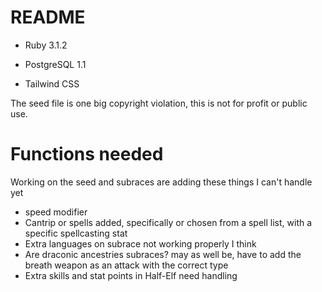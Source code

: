 # README

* Ruby 3.1.2

* PostgreSQL 1.1

* Tailwind CSS

The seed file is one big copyright violation, this is not for profit or public use.

# Functions needed
Working on the seed and subraces are adding these things I can't handle yet
 - speed modifier
 - Cantrip or spells added,
    specifically or chosen from a spell list,
    with a specific spellcasting stat
 - Extra languages on subrace not working properly I think
 - Are draconic ancestries subraces? may as well be,
    have to add the breath weapon as an attack with the correct type
- Extra skills and stat points in Half-Elf need handling